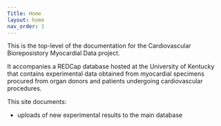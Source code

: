```yaml
---
Title: Home
layout: home
nav_order: 1
---
```


This is the top-level of the documentation for the Cardiovascular Bioreposistory Myocardial Data project.

It accompanies a REDCap database hosted at the University of Kentucky that contains experimental data obtained from myocardial specimens procured from organ donors and patients undergoing cardiovascular procedures.

This site documents:
+ uploads of new experimental results to the main database
 